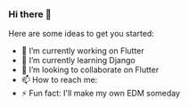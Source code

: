 ### Hi there 👋

<!--
**gadgepiyush/gadgepiyush** is a ✨ _special_ ✨ repository because its `README.md` (this file) appears on your GitHub profile.
-->
Here are some ideas to get you started:

- 🔭 I’m currently working on Flutter
- 🌱 I’m currently learning Django
- 👯 I’m looking to collaborate on Flutter
- 📫 How to reach me:  
- ⚡ Fun fact: I'll make my own EDM someday

